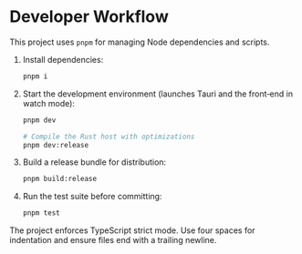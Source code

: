 # Developer Workflow

This project uses `pnpm` for managing Node dependencies and scripts.

1. Install dependencies:

    ```sh
    pnpm i
    ```

2. Start the development environment (launches Tauri and the front‑end in watch mode):

    ```sh
    pnpm dev

    # Compile the Rust host with optimizations
    pnpm dev:release
    ```

3. Build a release bundle for distribution:

    ```sh
    pnpm build:release
    ```

4. Run the test suite before committing:

    ```sh
    pnpm test
    ```

The project enforces TypeScript strict mode. Use four spaces for indentation and ensure files end with a trailing newline.
